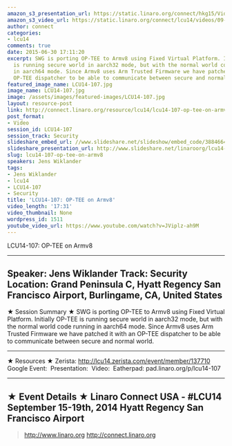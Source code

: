 ```yaml
---
amazon_s3_presentation_url: https://static.linaro.org/connect/hkg15/Videos/09-15-Monday/LCU14-107.pdf
amazon_s3_video_url: https://static.linaro.org/connect/lcu14/videos/09-15-Monday/LCU14-107-+OP-TEE+on+Armv8.mp4
author: connect
categories:
- lcu14
comments: true
date: 2015-06-30 17:11:20
excerpt: SWG is porting OP-TEE to Armv8 using Fixed Virtual Platform. Initially OP-TEE
  is running secure world in aarch32 mode, but with the normal world code running
  in aarch64 mode. Since Armv8 uses Arm Trusted Firmware we have patched it with an
  OP-TEE dispatcher to be able to communicate between secure and normal world.
featured_image_name: LCU14-107.jpg
image_name: LCU14-107.jpg
image: /assets/images/featured-images/LCU14-107.jpg
layout: resource-post
link: http://connect.linaro.org/resource/lcu14/lcu14-107-op-tee-on-armv8/
post_format:
- Video
session_id: LCU14-107
session_track: Security
slideshare_embed_url: //www.slideshare.net/slideshow/embed_code/38846644
slideshare_presentation_url: http://www.slideshare.net/linaroorg/lcu14-107-optee-on-ar-mv8
slug: lcu14-107-op-tee-on-armv8
speakers: Jens Wiklander
tags:
- Jens Wiklander
- lcu14
- LCU14-107
- Security
title: 'LCU14-107: OP-TEE on Armv8'
video_length: '17:31'
video_thumbnail: None
wordpress_id: 1511
youtube_video_url: https://www.youtube.com/watch?v=JViplz-ah9M
---
```


LCU14-107: OP-TEE on Armv8

---------------------------------------------------

Speaker: Jens Wiklander
Track: Security
Location: Grand Peninsula C, Hyatt Regency San Francisco Airport, Burlingame, CA, United States
---------------------------------------------------

★ Session Summary ★
SWG is porting OP-TEE to Armv8 using Fixed Virtual Platform. Initially OP-TEE is running secure world in aarch32 mode, but with the normal world code running in aarch64 mode. Since Armv8 uses Arm Trusted Firmware we have patched it with an OP-TEE dispatcher to be able to communicate between secure and normal world.

---------------------------------------------------

★ Resources ★
Zerista: http://lcu14.zerista.com/event/member/137710
Google Event: 
Presentation: 
Video: 
Eatherpad: pad.linaro.org/p/lcu14-107 

---------------------------------------------------

★ Event Details ★
Linaro Connect USA - #LCU14
September 15-19th, 2014
Hyatt Regency San Francisco Airport
---------------------------------------------------

> http://www.linaro.org
> http://connect.linaro.org
